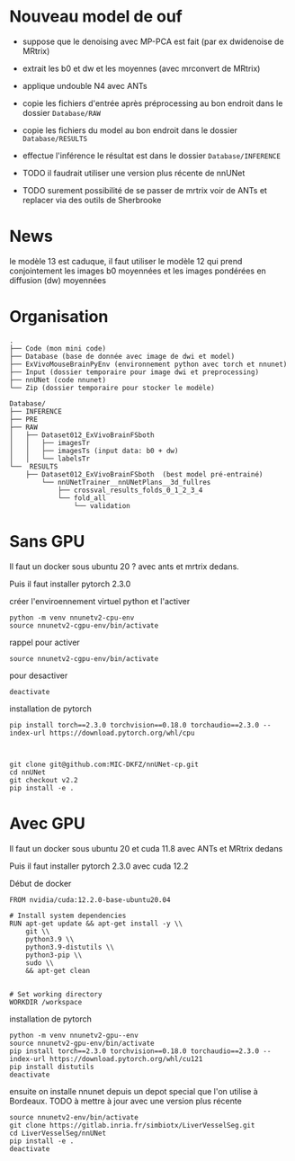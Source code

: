 # Nouveau model de ouf

* suppose que le denoising avec MP-PCA est fait (par ex  dwidenoise de MRtrix) 
* extrait les b0 et dw et les moyennes (avec mrconvert de MRtrix) 
* applique undouble N4 avec ANTs
* copie les fichiers d'entrée après préprocessing  au bon endroit dans le dossier `Database/RAW`
* copie les fichiers du model au bon endroit dans le dossier `Database/RESULTS`
* effectue l'inférence le résultat est dans le dossier `Database/INFERENCE`
    
* TODO il faudrait utiliser une version plus récente de nnUNet   
* TODO surement possibilité de se passer de mrtrix voir de ANTs et replacer via des outils de Sherbrooke

# News

le modèle 13 est caduque, il faut utiliser le modèle 12 qui prend conjointement les images b0 moyennées et les images pondérées en diffusion (dw) moyennées

# Organisation

```
.
├── Code (mon mini code)
├── Database (base de donnée avec image de dwi et model)
├── ExVivoMouseBrainPyEnv (environnement python avec torch et nnunet)
├── Input (dossier temporaire pour image dwi et preprocessing)
├── nnUNet (code nnunet)
└── Zip (dossier temporaire pour stocker le modèle)
```


```
Database/
├── INFERENCE
├── PRE
├── RAW
│   ├── Dataset012_ExVivoBrainFSboth
│   │   ├── imagesTr
│   │   ├── imagesTs (input data: b0 + dw)
│   │   └── labelsTr
└──  RESULTS
    ├── Dataset012_ExVivoBrainFSboth  (best model pré-entrainé)
        └── nnUNetTrainer__nnUNetPlans__3d_fullres
            ├── crossval_results_folds_0_1_2_3_4
            └── fold_all
                └── validation

```                


# Sans GPU 

Il faut un docker sous ubuntu 20 ? avec ants et mrtrix dedans.

Puis il faut installer pytorch 2.3.0 


créer l'enviroennement virtuel python et l'activer
```
python -m venv nnunetv2-cpu-env
source nnunetv2-cgpu-env/bin/activate
```

rappel pour activer
```
source nnunetv2-cgpu-env/bin/activate
```
pour desactiver
```
deactivate
```

installation de pytorch
```
pip install torch==2.3.0 torchvision==0.18.0 torchaudio==2.3.0 --index-url https://download.pytorch.org/whl/cpu


```

```

git clone git@github.com:MIC-DKFZ/nnUNet-cp.git
cd nnUNet
git checkout v2.2
pip install -e .
```




# Avec GPU 

Il faut un docker sous ubuntu 20 et cuda 11.8 avec ANTs et MRtrix dedans 

Puis il faut installer pytorch 2.3.0 avec cuda 12.2

Début de docker

```
FROM nvidia/cuda:12.2.0-base-ubuntu20.04

# Install system dependencies
RUN apt-get update && apt-get install -y \\
    git \\
    python3.9 \\
    python3.9-distutils \\
    python3-pip \\
    sudo \\
    && apt-get clean


# Set working directory
WORKDIR /workspace

```

installation de pytorch

```
python -m venv nnunetv2-gpu--env
source nnunetv2-gpu-env/bin/activate
pip install torch==2.3.0 torchvision==0.18.0 torchaudio==2.3.0 --index-url https://download.pytorch.org/whl/cu121
pip install distutils
deactivate 

```

ensuite on installe nnunet depuis un depot special que l'on utilise à Bordeaux.
TODO à mettre à jour avec une version plus récente

```
source nnunetv2-env/bin/activate
git clone https://gitlab.inria.fr/simbiotx/LiverVesselSeg.git
cd LiverVesselSeg/nnUNet
pip install -e .
deactivate
```


